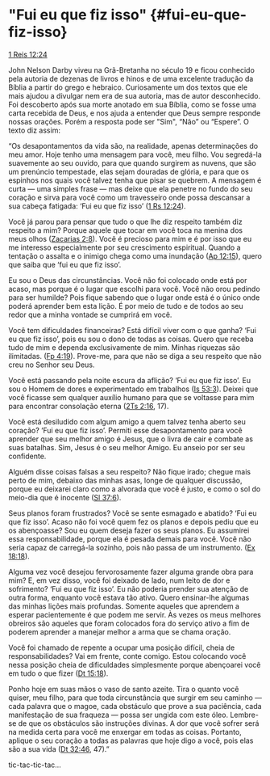 # **&quot;Fui eu que fiz isso&quot;** {#fui-eu-que-fiz-isso}

[1 Reis 12:24](http://bibliaonline.com.br/acf/1rs/12/24)

John Nelson Darby viveu na Grã-Bretanha no século 19 e ficou conhecido pela autoria de dezenas de livros e hinos e de uma excelente tradução da Bíblia a partir do grego e hebraico. Curiosamente um dos textos que ele mais ajudou a divulgar nem era de sua autoria, mas de autor desconhecido. Foi descoberto após sua morte anotado em sua Bíblia, como se fosse uma carta recebida de Deus, e nos ajuda a entender que Deus sempre responde nossas orações. Porém a resposta pode ser &quot;Sim&quot;, “Não” ou “Espere”. O texto diz assim:

“Os desapontamentos da vida são, na realidade, apenas determinações do meu amor. Hoje tenho uma mensagem para você, meu filho. Vou segredá-la suavemente ao seu ouvido, para que quando surgirem as nuvens, que são um prenúncio tempestade, elas sejam douradas de glória, e para que os espinhos nos quais você talvez tenha que pisar se quebrem. A mensagem é curta — uma simples frase — mas deixe que ela penetre no fundo do seu coração e sirva para você como um travesseiro onde possa descansar a sua cabeça fatigada: ‘Fui eu que fiz isso’ ([1 Rs 12:24](http://bibliaonline.com.br/acf/1rs/12/24)).

Você já parou para pensar que tudo o que lhe diz respeito também diz respeito a mim? Porque aquele que tocar em você toca na menina dos meus olhos ([Zacarias 2:8](http://bibliaonline.com.br/acf/zc/2/8)). Você é precioso para mim e é por isso que eu me interesso especialmente por seu crescimento espiritual. Quando a tentação o assalta e o inimigo chega como uma inundação ([Ap 12:15](http://bibliaonline.com.br/acf/ap/12/15)), quero que saiba que ‘fui eu que fiz isso’.

Eu sou o Deus das circunstâncias. Você não foi colocado onde está por acaso, mas porque é o lugar que escolhi para você. Você não orou pedindo para ser humilde? Pois fique sabendo que o lugar onde está é o único onde poderá aprender bem esta lição. É por meio de tudo e de todos ao seu redor que a minha vontade se cumprirá em você.

Você tem dificuldades financeiras? Está difícil viver com o que ganha? ‘Fui eu que fiz isso’, pois eu sou o dono de todas as coisas. Quero que receba tudo de mim e dependa exclusivamente de mim. Minhas riquezas são ilimitadas. ([Fp 4:19](http://bibliaonline.com.br/acf/fp/4/19)). Prove-me, para que não se diga a seu respeito que não creu no Senhor seu Deus.

Você está passando pela noite escura da aflição? ‘Fui eu que fiz isso’. Eu sou o Homem de dores e experimentado em trabalhos ([Is 53:3](http://bibliaonline.com.br/acf/is/53/3)). Deixei que você ficasse sem qualquer auxílio humano para que se voltasse para mim para encontrar consolação eterna ([2Ts 2:16](http://bibliaonline.com.br/acf/2ts/2/16), 17).

Você está desiludido com algum amigo a quem talvez tenha aberto seu coração? ‘Fui eu que fiz isso’. Permiti esse desapontamento para você aprender que seu melhor amigo é Jesus, que o livra de cair e combate as suas batalhas. Sim, Jesus é o seu melhor Amigo. Eu anseio por ser seu confidente.

Alguém disse coisas falsas a seu respeito? Não fique irado; chegue mais perto de mim, debaixo das minhas asas, longe de qualquer discussão, porque eu deixarei claro como a alvorada que você é justo, e como o sol do meio-dia que é inocente ([Sl 37:6](http://bibliaonline.com.br/acf/sl/37/6)).

Seus planos foram frustrados? Você se sente esmagado e abatido? ‘Fui eu que fiz isso’. Acaso não foi você quem fez os planos e depois pediu que eu os abençoasse? Sou eu quem deseja fazer os seus planos. Eu assumirei essa responsabilidade, porque ela é pesada demais para você. Você não seria capaz de carregá-la sozinho, pois não passa de um instrumento. ([Ex 18:18](http://bibliaonline.com.br/acf/ex/18/18)).

Alguma vez você desejou fervorosamente fazer alguma grande obra para mim? E, em vez disso, você foi deixado de lado, num leito de dor e sofrimento? ‘Fui eu que fiz isso’. Eu não poderia prender sua atenção de outra forma, enquanto você estava tão ativo. Quero ensinar-lhe algumas das minhas lições mais profundas. Somente aqueles que aprendem a esperar pacientemente é que podem me servir. Às vezes os meus melhores obreiros são aqueles que foram colocados fora do serviço ativo a fim de poderem aprender a manejar melhor a arma que se chama oração.

Você foi chamado de repente a ocupar uma posição difícil, cheia de responsabilidades? Vai em frente, conte comigo. Estou colocando você nessa posição cheia de dificuldades simplesmente porque abençoarei você em tudo o que fizer ([Dt 15:18](http://bibliaonline.com.br/acf/dt/15/18)).

Ponho hoje em suas mãos o vaso de santo azeite. Tira o quanto você quiser, meu filho, para que toda circunstância que surgir em seu caminho — cada palavra que o magoe, cada obstáculo que prove a sua paciência, cada manifestação de sua fraqueza — possa ser ungida com este óleo. Lembre-se de que os obstáculos são instruções divinas. A dor que você sofrer será na medida certa para você me enxergar em todas as coisas. Portanto, aplique o seu coração a todas as palavras que hoje digo a você, pois elas são a sua vida ([Dt 32:46](http://bibliaonline.com.br/acf/dt/32/46), 47).”

tic-tac-tic-tac...